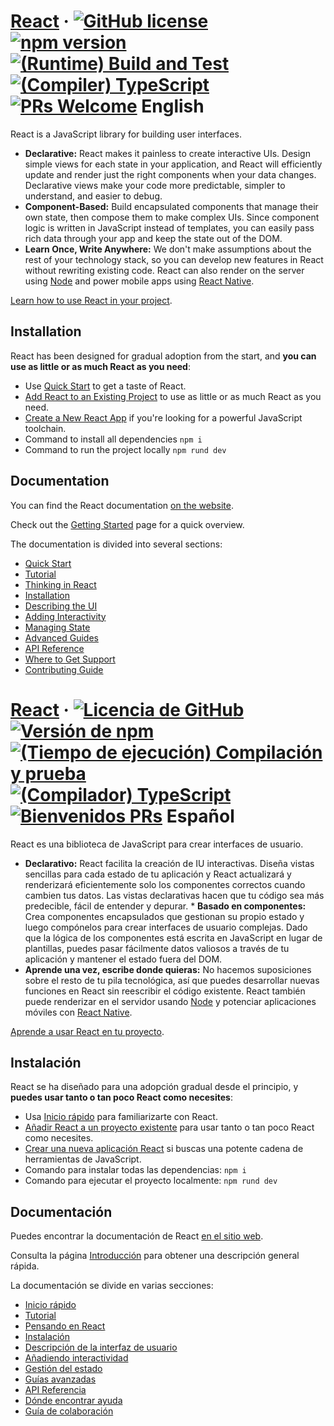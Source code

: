 # [React](https://react.dev/) &middot; [![GitHub license](https://img.shields.io/badge/license-MIT-blue.svg)](https://github.com/facebook/react/blob/main/LICENSE) [![npm version](https://img.shields.io/npm/v/react.svg?style=flat)](https://www.npmjs.com/package/react) [![(Runtime) Build and Test](https://github.com/facebook/react/actions/workflows/runtime_build_and_test.yml/badge.svg)](https://github.com/facebook/react/actions/workflows/runtime_build_and_test.yml) [![(Compiler) TypeScript](https://github.com/facebook/react/actions/workflows/compiler_typescript.yml/badge.svg?branch=main)](https://github.com/facebook/react/actions/workflows/compiler_typescript.yml) [![PRs Welcome](https://img.shields.io/badge/PRs-welcome-brightgreen.svg)](https://legacy.reactjs.org/docs/how-to-contribute.html#your-first-pull-request) English

React is a JavaScript library for building user interfaces.

* **Declarative:** React makes it painless to create interactive UIs. Design simple views for each state in your application, and React will efficiently update and render just the right components when your data changes. Declarative views make your code more predictable, simpler to understand, and easier to debug.
* **Component-Based:** Build encapsulated components that manage their own state, then compose them to make complex UIs. Since component logic is written in JavaScript instead of templates, you can easily pass rich data through your app and keep the state out of the DOM.
* **Learn Once, Write Anywhere:** We don't make assumptions about the rest of your technology stack, so you can develop new features in React without rewriting existing code. React can also render on the server using [Node](https://nodejs.org/en) and power mobile apps using [React Native](https://reactnative.dev/).

[Learn how to use React in your project](https://react.dev/learn).

## Installation

React has been designed for gradual adoption from the start, and **you can use as little or as much React as you need**:

* Use [Quick Start](https://react.dev/learn) to get a taste of React.
* [Add React to an Existing Project](https://react.dev/learn/add-react-to-an-existing-project) to use as little or as much React as you need.
* [Create a New React App](https://react.dev/learn/start-a-new-react-project) if you're looking for a powerful JavaScript toolchain.
* Command to install all dependencies ```npm i```
* Command to run the project locally ``` npm rund dev ```

## Documentation

You can find the React documentation [on the website](https://react.dev/).

Check out the [Getting Started](https://react.dev/learn) page for a quick overview.

The documentation is divided into several sections:

* [Quick Start](https://react.dev/learn)
* [Tutorial](https://react.dev/learn/tutorial-tic-tac-toe)
* [Thinking in React](https://react.dev/learn/thinking-in-react)
* [Installation](https://react.dev/learn/installation)
* [Describing the UI](https://react.dev/learn/describing-the-ui)
* [Adding Interactivity](https://react.dev/learn/adding-interactivity)
* [Managing State](https://react.dev/learn/managing-state)
* [Advanced Guides](https://react.dev/learn/escape-hatches)
* [API Reference](https://react.dev/reference/react)
* [Where to Get Support](https://react.dev/community)
* [Contributing Guide](https://legacy.reactjs.org/docs/how-to-contribute.html)


# [React](https://react.dev/) · [![Licencia de GitHub](https://img.shields.io/badge/license-MIT-blue.svg)](https://github.com/facebook/react/blob/main/LICENSE) [![Versión de npm](https://img.shields.io/npm/v/react.svg?style=flat)](https://www.npmjs.com/package/react) [![(Tiempo de ejecución) Compilación y prueba](https://github.com/facebook/react/actions/workflows/runtime_build_and_test.yml/badge.svg)](https://github.com/facebook/react/actions/workflows/runtime_build_and_test.yml) [![(Compilador) TypeScript](https://github.com/facebook/react/actions/workflows/compiler_typescript.yml/badge.svg?branch=main)](https://github.com/facebook/react/actions/workflows/compiler_typescript.yml) [![Bienvenidos PRs](https://img.shields.io/badge/PRs-welcome-brightgreen.svg)](https://legacy.reactjs.org/docs/how-to-contribute.html#your-first-pull-request) Español

React es una biblioteca de JavaScript para crear interfaces de usuario.

* **Declarativo:** React facilita la creación de IU interactivas. Diseña vistas sencillas para cada estado de tu aplicación y React actualizará y renderizará eficientemente solo los componentes correctos cuando cambien tus datos. Las vistas declarativas hacen que tu código sea más predecible, fácil de entender y depurar. * **Basado en componentes:** Crea componentes encapsulados que gestionan su propio estado y luego compónelos para crear interfaces de usuario complejas. Dado que la lógica de los componentes está escrita en JavaScript en lugar de plantillas, puedes pasar fácilmente datos valiosos a través de tu aplicación y mantener el estado fuera del DOM.
* **Aprende una vez, escribe donde quieras:** No hacemos suposiciones sobre el resto de tu pila tecnológica, así que puedes desarrollar nuevas funciones en React sin reescribir el código existente. React también puede renderizar en el servidor usando [Node](https://nodejs.org/en) y potenciar aplicaciones móviles con [React Native](https://reactnative.dev/).

[Aprende a usar React en tu proyecto](https://react.dev/learn).

## Instalación

React se ha diseñado para una adopción gradual desde el principio, y **puedes usar tanto o tan poco React como necesites**:

* Usa [Inicio rápido](https://react.dev/learn) para familiarizarte con React.
* [Añadir React a un proyecto existente](https://react.dev/learn/add-react-to-an-existing-project) para usar tanto o tan poco React como necesites.
* [Crear una nueva aplicación React](https://react.dev/learn/start-a-new-react-project) si buscas una potente cadena de herramientas de JavaScript.
* Comando para instalar todas las dependencias: ```npm i```
* Comando para ejecutar el proyecto localmente: ``` npm rund dev ```

## Documentación

Puedes encontrar la documentación de React [en el sitio web](https://react.dev/).

Consulta la página [Introducción](https://react.dev/learn) para obtener una descripción general rápida.

La documentación se divide en varias secciones:

* [Inicio rápido](https://react.dev/learn)
* [Tutorial](https://react.dev/learn/tutorial-tic-tac-toe)
* [Pensando en React](https://react.dev/learn/thinking-in-react)
* [Instalación](https://react.dev/learn/installation)
* [Descripción de la interfaz de usuario](https://react.dev/learn/describing-the-ui)
* [Añadiendo interactividad](https://react.dev/learn/adding-interactivity)
* [Gestión del estado](https://react.dev/learn/managing-state)
* [Guías avanzadas](https://react.dev/learn/escape-hatches)
* [API Referencia](https://react.dev/reference/react)
* [Dónde encontrar ayuda](https://react.dev/community)
* [Guía de colaboración](https://legacy.reactjs.org/docs/how-to-contribute.html)
